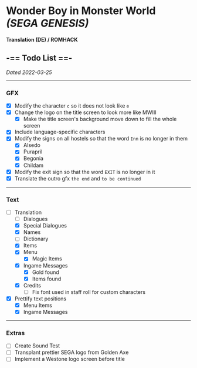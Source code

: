 # Wonder Boy in Monster World<br>*(SEGA GENESIS)*

**Translation (DE) / ROMHACK**

## -== Todo List ==-
_Dated 2022-03-25_

---

### GFX

- [x] Modify the character `c` so it does not look like `e`
- [x] Change the logo on the title screen to look more like MWIII
    - [x] Make the title screen's background move down to fill the whole screen
- [x] Include language-specific characters
- [x] Modify the signs on all hostels so that the word `Inn` is no longer in them
    - [x] Alsedo
    - [x] Purapril
    - [x] Begonia
    - [x] Childam
- [x] Modify the exit sign so that the word `EXIT` is no longer in it
- [x] Translate the outro gfx `the end` and `to be continued`

---

### Text 

- [ ] Translation
    - [ ] Dialogues
    - [x] Special Dialogues
    - [x] Names
    - [ ] Dictionary
    - [x] Items
    - [x] Menu
        - [x] Magic Items
    - [x] Ingame Messages
        - [x] Gold found
        - [x] Items found
    - [x] Credits
        - [ ] Fix font used in staff roll for custom characters
- [x] Prettify text positions
    - [X] Menu Items
    - [x] Ingame Messages

---

### Extras

- [ ] Create Sound Test
- [ ] Transplant prettier SEGA logo from Golden Axe
- [ ] Implement a Westone logo screen before title